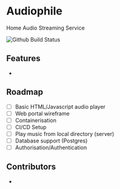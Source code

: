 # Audiophile
Home Audio Streaming Service

![Github Build Status](https://github.com/ashleycollinge1/Audiophile/actions/workflows/static.yml/badge.svg?branch=stable)


## Features

* 

## Roadmap

- [ ] Basic HTML/Javascript audio player
- [ ] Web portal wireframe
- [ ] Containerisation
- [ ] CI/CD Setup
- [ ] Play music from local directory (server)
- [ ] Database support (Postgres)
- [ ] Authorisation/Authentication

## Contributors 

*